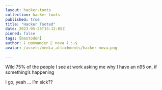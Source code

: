 ```yaml
---
layout: hacker-toots
collection: hacker-toots
published: true
title: "Hacker Tooted"
date: 2023-05-25T15:12:05Z
pinned: false
tags: [mastodon]
author: ⸸ commander ░ nova ⸸ :~$
avatar: /assets/media_attachments/hacker-nova.png

---
```


<p>Wild 75% of the people I see at work asking me why I have an n95 on, if something’s happening </p><p>I go, yeah … I’m sick??</p>


